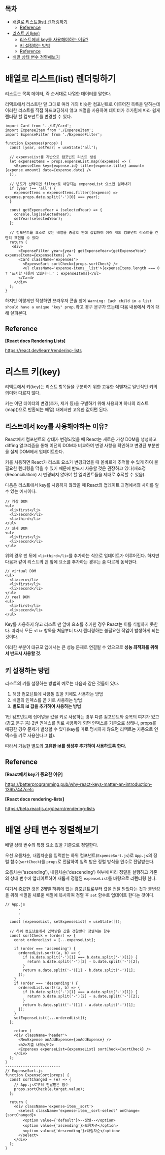 <h2>목차</h2>

- [배열로 리스트(list) 렌더링하기](#배열로-리스트list-렌더링하기)
  - [Reference](#reference)
- [리스트 키(key)](#리스트-키key)
  - [리스트에서 key를 사용해야하는 이유?](#리스트에서-key를-사용해야하는-이유)
  - [키 설정하는 방법](#키-설정하는-방법)
  - [Reference](#reference-1)
- [배열 상태 변수 정렬해보기](#배열-상태-변수-정렬해보기)

# 배열로 리스트(list) 렌더링하기

리스트는 목록 데이터, 즉 순서대로 나열한 데이터를 말한다.

리액트에서 리스트란 말 그대로 여러 개의 비슷한 컴포넌트로 이루어진 목록을 말하는데 이러한 리스트를 직접 하드코딩하지 않고 배열을 사용하여 데이터가 추가됨에 따라 쉽게 렌더링 할 컴포넌트를 변경할 수 있다.

```
import Card from '../UI/Card';
import ExpenseItem from './ExpenseItem';
import ExpenseFilter from './ExpenseFilter';

function Expenses(props) {
  const [year, setYear] = useState('all');

  // expenseList를 기반으로 컴포넌트 리스트 생성
  let expenseItems = props.expenseList.map((expense) => (
    <ExpenseItem key={expense.id} title={expense.title} amount={expense.amount} date={expense.date} />
  ));

  // 년도가 선택되면 filter로 해당되는 expenseList 요소만 걸러내기
  if (year !== 'all') {
    expenseItems = expenseItems.filter((expense) => expense.props.date.split('-')[0] === year);
  }

  const getExpenseYear = (selectedYear) => {
    console.log(selectedYear);
    setYear(selectedYear);
  };
  
  // 컴포넌트를 요소로 갖는 배열을 중괄호 안에 삽입하여 여러 개의 컴포넌트 리스트를 간단히 표현할 수 있다
  return (
   <div>
      <ExpenseFilter year={year} getExpenseYear={getExpenseYear} expenseItems={expenseItems} />
      <Card className='expenses'>
        <ExpenseSort sortCheck={props.sortCheck} />
        <ul className='expense-items__list'>{expenseItems.length === 0 ? '표시할 내용이 없습니다.' : expenseItems}</ul>
      </Card>
    </div>
  );
}
```

하지만 이렇게만 작성하면 브라우저 콘솔 창에 `Warning: Each child in a list should have a unique "key" prop.`라고 경구 문구가 뜨는데 다음 내용에서 키에 대해 살펴본다.

## Reference

**[React docs Rendering Lists]**

https://react.dev/learn/rendering-lists

# 리스트 키(key)

리액트에서 키(key)는 리스트 항목들을 구분하기 위한 고유한 식별자로 일반적인 키의 의미와 다르지 않다.

키는 어떤 데이터의 변경(추가, 제거 등)을 구별하기 위해 사용되며 하나의 리스트(map()으로 반환되는 배열) 내에서만 고유한 값이면 된다.


## 리스트에서 key를 사용해야하는 이유?
<!-- 중요 -->
React에서 컴포넌트의 상태가 변경되었을 때 React는 새로운 가상 DOM을 생성하고 diffing 알고리즘을 통해 이전의 DOM과 비교하여 변경 사항을 확인하고 변경된 부분만을 실제 DOM에서 업데이트한다. 

키를 사용하면 React가 리스트 요소가 변경되었을 때 올바르게 추적할 수 있게 하여 불필요한 렌더링을 막을 수 있기 때문에 반드시 사용할 것은 권장하고 있다(재조정(Reconciliation) 시 변경되지 않아야 할 엘리먼트들을 제대로 추적할 수 있음). 

다음은 리스트에서 key를 사용하지 않았을 때 React의 업데이트 과정에서의 차이를 알 수 있는 예시이다.

```
// 가상 DOM
<ul>
  <li>first</li>
  <li>second</li>
  <li>third</li>
</ul>
// 실제 DOM
<ul>
  <li>first</li>
  <li>second</li>
</ul>
```
위의 경우 맨 뒤에 `<li>third</li>`를 추가하는 식으로 업데이트가 이루어진다. 하지만 다음과 같이 리스트의 맨 앞에 요소를 추가하는 경우는 좀 다르게 동작한다.

```
// virtual DOM
<ul>
  <li>zero</li>
  <li>first</li>
  <li>second</li>
</ul>
// real DOM
<ul>
  <li>first</li>
  <li>second</li>
</ul>
```

Key를 사용하지 않고 리스트 맨 앞에 요소를 추가한 경우 React는 이를 식별하지 못한다. 따라서 모든 `<li>` 항목을 처음부터 다시 렌더링하는 불필요한 작업이 발생하게 되는 것이다.

이러한 부분이 대규모 앱에서는 큰 성능 문제로 연결될 수 있으므로 **성능 최적화를 위해서 반드시 사용할 것**.

## 키 설정하는 방법

리스트의 키를 설정하는 방법의 예로는 다음과 같은 것들이 있다.

1. 해당 컴포넌트에 사용될 값을 키에도 사용하는 방법 
2. 배열의 인덱스를 곧 키로 사용하는 방법
3. **별도의 id 값을 추가하여 사용하는 방법**

1번 컴포넌트에 집어넣을 값을 키로 사용하는 경우 다른 컴포넌트와 중복의 여지가 있고(경고 문구 뜸) 2번 인덱스를 키로 사용하게 되면 인덱스를 기준으로 상태나, props를 매핑한 경우 문제가 발생할 수 있다(key를 따로 명시하지 않으면 리액트는 자동으로 인덱스를 키로 사용한다고 함). 

따라서 가능한 별도의 **고유한 id를 생성후 추가하여 사용하도록 한다.**


## Reference

**[React에서 key가 중요한 이유]**

https://betterprogramming.pub/why-react-keys-matter-an-introduction-136b7447cefc

**[React docs rendering-lists]**

https://beta.reactjs.org/learn/rendering-lists


# 배열 상태 변수 정렬해보기

배열 상태 변수의 특정 요소 값을 기준으로 정렬한다.

우선 오름차순, 내림차순을 입력받는 하위 컴포넌트(`ExpenseSort.js`)로 `App.js`의 정렬 함수(`sortCheck`)를 `props`로 전달하여 입력 받은 정렬 방식을 인수로 전달받는다.

오름차순('ascending'), 내림차순('descending') 여부에 따라 정렬을 실행하고 기존의 상태 변수에 업데이트하여 새롭게 정렬된 `expenseList`를 바탕으로 리렌더링 한다.

여기서 중요한 것은 2레벨 하위에 있는 컴포넌트로부터 값을 전달 받았다는 것과 불변성을 위해 배열을 새로운 배열에 복사하여 정렬 후 `set` 함수로 업데이트 한다는 것이다.

```
// App.js
      .
      .
      .
  const [expenseList, setExpenseList] = useState([]);

  // 하위 컴포넌트에서 입력받은 값을 전달받아 정렬하는 함수
  const sortCheck = (order) => {
    const orderedList = [...expenseList];

    if (order === 'ascending') {
      orderedList.sort((a, b) => {
        if (a.date.split('-')[1] === b.date.split('-')[1]) {
          return a.date.split('-')[2] - b.date.split('-')[2];
        }
        return a.date.split('-')[1] - b.date.split('-')[1];
      });
    }
    if (order === 'descending') {
      orderedList.sort((a, b) => {
        if (b.date.split('-')[1] === a.date.split('-')[1]) {
          return b.date.split('-')[2] - a.date.split('-')[2];
        }
        return b.date.split('-')[1] - a.date.split('-')[1];
      });
    }
    setExpenseList([...orderedList]);
  };

    return (
    <div className='header'>
      <NewExpense onAddExpense={onAddExpense} />
      <h2>지출 내역</h2>
      <Expenses expenseList={expenseList} sortCheck={sortCheck} />
    </div>
  );
}
-------------------------
// ExpenseSort.js
function ExpenseSort(props) {
  const sortChanged = (e) => {
    // App.js로부터 전달받은 함수
    props.sortCheck(e.target.value);
  };

  return (
    <div className='expense-item__sort'>
      <select className='expense-item__sort-select' onChange={sortChanged}>
        <option value={'default'}>--정렬--</option>
        <option value={'ascending'}>오름차순</option>
        <option value={'descending'}>내림차순</option>
      </select>
    </div>
  );
}
```
